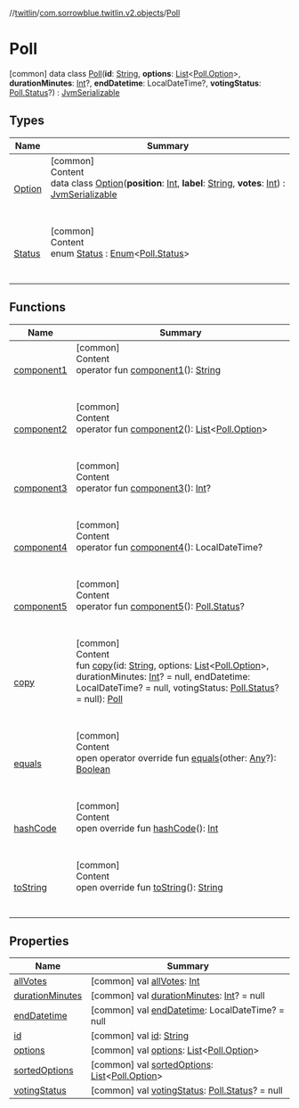 //[twitlin](../../index.md)/[com.sorrowblue.twitlin.v2.objects](../index.md)/[Poll](index.md)



# Poll  
 [common] data class [Poll](index.md)(**id**: [String](https://kotlinlang.org/api/latest/jvm/stdlib/kotlin/-string/index.html), **options**: [List](https://kotlinlang.org/api/latest/jvm/stdlib/kotlin.collections/-list/index.html)<[Poll.Option](-option/index.md)>, **durationMinutes**: [Int](https://kotlinlang.org/api/latest/jvm/stdlib/kotlin/-int/index.html)?, **endDatetime**: LocalDateTime?, **votingStatus**: [Poll.Status](-status/index.md)?) : [JvmSerializable](../../com.sorrowblue.twitlin.annotation/-jvm-serializable/index.md)   


## Types  
  
|  Name|  Summary| 
|---|---|
| <a name="com.sorrowblue.twitlin.v2.objects/Poll.Option///PointingToDeclaration/"></a>[Option](-option/index.md)| <a name="com.sorrowblue.twitlin.v2.objects/Poll.Option///PointingToDeclaration/"></a>[common]  <br>Content  <br>data class [Option](-option/index.md)(**position**: [Int](https://kotlinlang.org/api/latest/jvm/stdlib/kotlin/-int/index.html), **label**: [String](https://kotlinlang.org/api/latest/jvm/stdlib/kotlin/-string/index.html), **votes**: [Int](https://kotlinlang.org/api/latest/jvm/stdlib/kotlin/-int/index.html)) : [JvmSerializable](../../com.sorrowblue.twitlin.annotation/-jvm-serializable/index.md)  <br><br><br>
| <a name="com.sorrowblue.twitlin.v2.objects/Poll.Status///PointingToDeclaration/"></a>[Status](-status/index.md)| <a name="com.sorrowblue.twitlin.v2.objects/Poll.Status///PointingToDeclaration/"></a>[common]  <br>Content  <br>enum [Status](-status/index.md) : [Enum](https://kotlinlang.org/api/latest/jvm/stdlib/kotlin/-enum/index.html)<[Poll.Status](-status/index.md)>   <br><br><br>


## Functions  
  
|  Name|  Summary| 
|---|---|
| <a name="com.sorrowblue.twitlin.v2.objects/Poll/component1/#/PointingToDeclaration/"></a>[component1](component1.md)| <a name="com.sorrowblue.twitlin.v2.objects/Poll/component1/#/PointingToDeclaration/"></a>[common]  <br>Content  <br>operator fun [component1](component1.md)(): [String](https://kotlinlang.org/api/latest/jvm/stdlib/kotlin/-string/index.html)  <br><br><br>
| <a name="com.sorrowblue.twitlin.v2.objects/Poll/component2/#/PointingToDeclaration/"></a>[component2](component2.md)| <a name="com.sorrowblue.twitlin.v2.objects/Poll/component2/#/PointingToDeclaration/"></a>[common]  <br>Content  <br>operator fun [component2](component2.md)(): [List](https://kotlinlang.org/api/latest/jvm/stdlib/kotlin.collections/-list/index.html)<[Poll.Option](-option/index.md)>  <br><br><br>
| <a name="com.sorrowblue.twitlin.v2.objects/Poll/component3/#/PointingToDeclaration/"></a>[component3](component3.md)| <a name="com.sorrowblue.twitlin.v2.objects/Poll/component3/#/PointingToDeclaration/"></a>[common]  <br>Content  <br>operator fun [component3](component3.md)(): [Int](https://kotlinlang.org/api/latest/jvm/stdlib/kotlin/-int/index.html)?  <br><br><br>
| <a name="com.sorrowblue.twitlin.v2.objects/Poll/component4/#/PointingToDeclaration/"></a>[component4](component4.md)| <a name="com.sorrowblue.twitlin.v2.objects/Poll/component4/#/PointingToDeclaration/"></a>[common]  <br>Content  <br>operator fun [component4](component4.md)(): LocalDateTime?  <br><br><br>
| <a name="com.sorrowblue.twitlin.v2.objects/Poll/component5/#/PointingToDeclaration/"></a>[component5](component5.md)| <a name="com.sorrowblue.twitlin.v2.objects/Poll/component5/#/PointingToDeclaration/"></a>[common]  <br>Content  <br>operator fun [component5](component5.md)(): [Poll.Status](-status/index.md)?  <br><br><br>
| <a name="com.sorrowblue.twitlin.v2.objects/Poll/copy/#kotlin.String#kotlin.collections.List[com.sorrowblue.twitlin.v2.objects.Poll.Option]#kotlin.Int?#kotlinx.datetime.LocalDateTime?#com.sorrowblue.twitlin.v2.objects.Poll.Status?/PointingToDeclaration/"></a>[copy](copy.md)| <a name="com.sorrowblue.twitlin.v2.objects/Poll/copy/#kotlin.String#kotlin.collections.List[com.sorrowblue.twitlin.v2.objects.Poll.Option]#kotlin.Int?#kotlinx.datetime.LocalDateTime?#com.sorrowblue.twitlin.v2.objects.Poll.Status?/PointingToDeclaration/"></a>[common]  <br>Content  <br>fun [copy](copy.md)(id: [String](https://kotlinlang.org/api/latest/jvm/stdlib/kotlin/-string/index.html), options: [List](https://kotlinlang.org/api/latest/jvm/stdlib/kotlin.collections/-list/index.html)<[Poll.Option](-option/index.md)>, durationMinutes: [Int](https://kotlinlang.org/api/latest/jvm/stdlib/kotlin/-int/index.html)? = null, endDatetime: LocalDateTime? = null, votingStatus: [Poll.Status](-status/index.md)? = null): [Poll](index.md)  <br><br><br>
| <a name="kotlin/Any/equals/#kotlin.Any?/PointingToDeclaration/"></a>[equals](../../com.sorrowblue.twitlin.v2.users/-users-api/-expansion/-companion/index.md#%5Bkotlin%2FAny%2Fequals%2F%23kotlin.Any%3F%2FPointingToDeclaration%2F%5D%2FFunctions%2F1930806739)| <a name="kotlin/Any/equals/#kotlin.Any?/PointingToDeclaration/"></a>[common]  <br>Content  <br>open operator override fun [equals](../../com.sorrowblue.twitlin.v2.users/-users-api/-expansion/-companion/index.md#%5Bkotlin%2FAny%2Fequals%2F%23kotlin.Any%3F%2FPointingToDeclaration%2F%5D%2FFunctions%2F1930806739)(other: [Any](https://kotlinlang.org/api/latest/jvm/stdlib/kotlin/-any/index.html)?): [Boolean](https://kotlinlang.org/api/latest/jvm/stdlib/kotlin/-boolean/index.html)  <br><br><br>
| <a name="kotlin/Any/hashCode/#/PointingToDeclaration/"></a>[hashCode](../../com.sorrowblue.twitlin.v2.users/-users-api/-expansion/-companion/index.md#%5Bkotlin%2FAny%2FhashCode%2F%23%2FPointingToDeclaration%2F%5D%2FFunctions%2F1930806739)| <a name="kotlin/Any/hashCode/#/PointingToDeclaration/"></a>[common]  <br>Content  <br>open override fun [hashCode](../../com.sorrowblue.twitlin.v2.users/-users-api/-expansion/-companion/index.md#%5Bkotlin%2FAny%2FhashCode%2F%23%2FPointingToDeclaration%2F%5D%2FFunctions%2F1930806739)(): [Int](https://kotlinlang.org/api/latest/jvm/stdlib/kotlin/-int/index.html)  <br><br><br>
| <a name="kotlin/Any/toString/#/PointingToDeclaration/"></a>[toString](../../com.sorrowblue.twitlin.v2.users/-users-api/-expansion/-companion/index.md#%5Bkotlin%2FAny%2FtoString%2F%23%2FPointingToDeclaration%2F%5D%2FFunctions%2F1930806739)| <a name="kotlin/Any/toString/#/PointingToDeclaration/"></a>[common]  <br>Content  <br>open override fun [toString](../../com.sorrowblue.twitlin.v2.users/-users-api/-expansion/-companion/index.md#%5Bkotlin%2FAny%2FtoString%2F%23%2FPointingToDeclaration%2F%5D%2FFunctions%2F1930806739)(): [String](https://kotlinlang.org/api/latest/jvm/stdlib/kotlin/-string/index.html)  <br><br><br>


## Properties  
  
|  Name|  Summary| 
|---|---|
| <a name="com.sorrowblue.twitlin.v2.objects/Poll/allVotes/#/PointingToDeclaration/"></a>[allVotes](all-votes.md)| <a name="com.sorrowblue.twitlin.v2.objects/Poll/allVotes/#/PointingToDeclaration/"></a> [common] val [allVotes](all-votes.md): [Int](https://kotlinlang.org/api/latest/jvm/stdlib/kotlin/-int/index.html)   <br>
| <a name="com.sorrowblue.twitlin.v2.objects/Poll/durationMinutes/#/PointingToDeclaration/"></a>[durationMinutes](duration-minutes.md)| <a name="com.sorrowblue.twitlin.v2.objects/Poll/durationMinutes/#/PointingToDeclaration/"></a> [common] val [durationMinutes](duration-minutes.md): [Int](https://kotlinlang.org/api/latest/jvm/stdlib/kotlin/-int/index.html)? = null   <br>
| <a name="com.sorrowblue.twitlin.v2.objects/Poll/endDatetime/#/PointingToDeclaration/"></a>[endDatetime](end-datetime.md)| <a name="com.sorrowblue.twitlin.v2.objects/Poll/endDatetime/#/PointingToDeclaration/"></a> [common] val [endDatetime](end-datetime.md): LocalDateTime? = null   <br>
| <a name="com.sorrowblue.twitlin.v2.objects/Poll/id/#/PointingToDeclaration/"></a>[id](id.md)| <a name="com.sorrowblue.twitlin.v2.objects/Poll/id/#/PointingToDeclaration/"></a> [common] val [id](id.md): [String](https://kotlinlang.org/api/latest/jvm/stdlib/kotlin/-string/index.html)   <br>
| <a name="com.sorrowblue.twitlin.v2.objects/Poll/options/#/PointingToDeclaration/"></a>[options](options.md)| <a name="com.sorrowblue.twitlin.v2.objects/Poll/options/#/PointingToDeclaration/"></a> [common] val [options](options.md): [List](https://kotlinlang.org/api/latest/jvm/stdlib/kotlin.collections/-list/index.html)<[Poll.Option](-option/index.md)>   <br>
| <a name="com.sorrowblue.twitlin.v2.objects/Poll/sortedOptions/#/PointingToDeclaration/"></a>[sortedOptions](sorted-options.md)| <a name="com.sorrowblue.twitlin.v2.objects/Poll/sortedOptions/#/PointingToDeclaration/"></a> [common] val [sortedOptions](sorted-options.md): [List](https://kotlinlang.org/api/latest/jvm/stdlib/kotlin.collections/-list/index.html)<[Poll.Option](-option/index.md)>   <br>
| <a name="com.sorrowblue.twitlin.v2.objects/Poll/votingStatus/#/PointingToDeclaration/"></a>[votingStatus](voting-status.md)| <a name="com.sorrowblue.twitlin.v2.objects/Poll/votingStatus/#/PointingToDeclaration/"></a> [common] val [votingStatus](voting-status.md): [Poll.Status](-status/index.md)? = null   <br>

